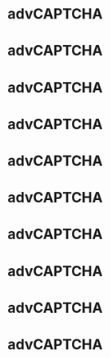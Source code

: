 # advCAPTCHA
# advCAPTCHA
# advCAPTCHA
# advCAPTCHA
# advCAPTCHA
# advCAPTCHA
# advCAPTCHA
# advCAPTCHA
# advCAPTCHA
# advCAPTCHA

